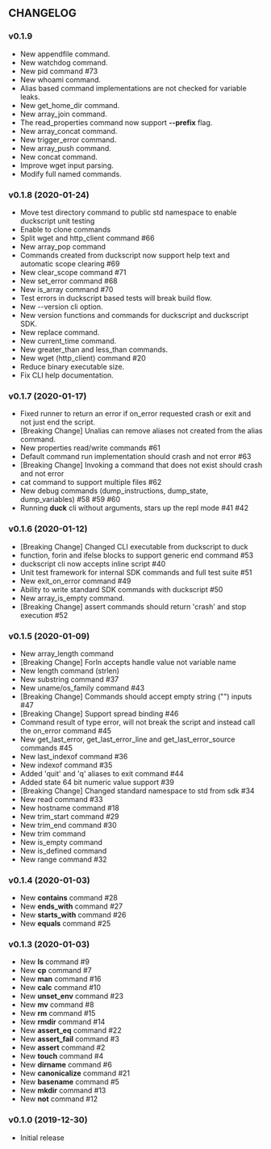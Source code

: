 ## CHANGELOG

### v0.1.9

* New appendfile command.
* New watchdog command.
* New pid command #73
* New whoami command.
* Alias based command implementations are not checked for variable leaks.
* New get_home_dir command.
* New array_join command.
* The read_properties command now support **--prefix** flag.
* New array_concat command.
* New trigger_error command.
* New array_push command.
* New concat command.
* Improve wget input parsing.
* Modify full named commands.

### v0.1.8 (2020-01-24)

* Move test directory command to public std namespace to enable duckscript unit testing
* Enable to clone commands
* Split wget and http_client command #66
* New array_pop command
* Commands created from duckscript now support help text and automatic scope clearing #69
* New clear_scope command #71
* New set_error command #68
* New is_array command #70
* Test errors in duckscript based tests will break build flow.
* New --version cli option.
* New version functions and commands for duckscript and duckscript SDK.
* New replace command.
* New current_time command.
* New greater_than and less_than commands.
* New wget (http_client) command #20
* Reduce binary executable size.
* Fix CLI help documentation.

### v0.1.7 (2020-01-17)

* Fixed runner to return an error if on_error requested crash or exit and not just end the script.
* \[Breaking Change\] Unalias can remove aliases not created from the alias command.
* New properties read/write commands #61
* Default command run implementation should crash and not error #63
* \[Breaking Change\] Invoking a command that does not exist should crash and not error
* cat command to support multiple files #62
* New debug commands (dump_instructions, dump_state, dump_variables) #58 #59 #60
* Running **duck** cli without arguments, stars up the repl mode #41 #42

### v0.1.6 (2020-01-12)

* \[Breaking Change\] Changed CLI executable from duckscript to duck
* function, forin and ifelse blocks to support generic end command #53
* duckscript cli now accepts inline script #40
* Unit test framework for internal SDK commands and full test suite #51
* New exit_on_error command #49
* Ability to write standard SDK commands with duckscript #50
* New array_is_empty command.
* \[Breaking Change\] assert commands should return 'crash' and stop execution #52

### v0.1.5 (2020-01-09)

* New array_length command
* \[Breaking Change\] ForIn accepts handle value not variable name
* New length command (strlen)
* New substring command #37
* New uname/os_family command #43
* \[Breaking Change\] Commands should accept empty string ("") inputs #47
* \[Breaking Change\] Support spread binding #46
* Command result of type error, will not break the script and instead call the on_error command #45
* New get_last_error, get_last_error_line and get_last_error_source commands #45
* New last_indexof command #36
* New indexof command #35
* Added 'quit' and 'q' aliases to exit command #44
* Added state 64 bit numeric value support #39
* \[Breaking Change\] Changed standard namespace to std from sdk #34
* New read command #33
* New hostname command #18
* New trim_start command #29
* New trim_end command #30
* New trim command
* New is_empty command
* New is_defined command
* New range command #32

### v0.1.4 (2020-01-03)

* New **contains** command #28
* New **ends_with** command #27
* New **starts_with** command #26
* New **equals** command #25

### v0.1.3 (2020-01-03)

* New **ls** command #9
* New **cp** command #7
* New **man** command #16
* New **calc** command #10
* New **unset_env** command #23
* New **mv** command #8
* New **rm** command #15
* New **rmdir** command #14
* New **assert_eq** command #22
* New **assert_fail** command #3
* New **assert** command #2
* New **touch** command #4
* New **dirname** command #6
* New **canonicalize** command #21
* New **basename** command #5
* New **mkdir** command #13
* New **not** command #12

### v0.1.0 (2019-12-30)

* Initial release
